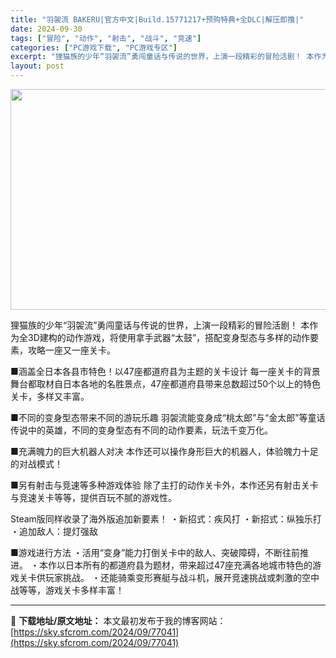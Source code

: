 ```yaml
---
title: "羽袈流 BAKERU|官方中文|Build.15771217+预购特典+全DLC|解压即撸|"
date: 2024-09-30
tags: ["冒险", "动作", "射击", "战斗", "竞速"]
categories: ["PC游戏下载", "PC游戏专区"]
excerpt: "狸猫族的少年“羽袈流”勇闯童话与传说的世界，上演一段精彩的冒险活剧！ 本作为全3D建构的动作游戏，将使用拿手武器“太鼓”，搭配变身型态与多样的动作要素，攻略一座又一座关卡。 ■涵盖全日本各县市特色！以47座都道府县为主题的关卡设计 每一座关卡的背景舞台都取材自日本各地的名胜景点，47座都道府县带来总&hellip;"
layout: post
---
```


<img class="aligncenter size-full wp-image-77026" src="https://sky.sfcrom.com/wp-content/uploads/2024/09/2024093007194477.webp" alt="" width="616" height="353" />

狸猫族的少年“羽袈流”勇闯童话与传说的世界，上演一段精彩的冒险活剧！
本作为全3D建构的动作游戏，将使用拿手武器“太鼓”，搭配变身型态与多样的动作要素，攻略一座又一座关卡。

■涵盖全日本各县市特色！以47座都道府县为主题的关卡设计
每一座关卡的背景舞台都取材自日本各地的名胜景点，47座都道府县带来总数超过50个以上的特色关卡，多样又丰富。

■不同的变身型态带来不同的游玩乐趣
羽袈流能变身成“桃太郎”与“金太郎”等童话传说中的英雄，不同的变身型态有不同的动作要素，玩法千变万化。

■充满魄力的巨大机器人对决
本作还可以操作身形巨大的机器人，体验魄力十足的对战模式！

■另有射击与竞速等多种游戏体验
除了主打的动作关卡外，本作还另有射击关卡与竞速关卡等等，提供百玩不腻的游戏性。

Steam版同样收录了海外版追加新要素！
・新招式：疾风打
・新招式：纵独乐打
・追加敌人：提灯强敌

■游戏进行方法
・活用“变身”能力打倒关卡中的敌人、突破障碍，不断往前推进。
・本作以日本所有的都道府县为题材，带来超过47座充满各地城市特色的游戏关卡供玩家挑战。
・还能骑乘变形赛艇与战斗机，展开竞速挑战或刺激的空中战等等，游戏关卡多样丰富！

---
📖 **下载地址/原文地址：** 本文最初发布于我的博客网站：[https://sky.sfcrom.com/2024/09/77041](https://sky.sfcrom.com/2024/09/77041)
